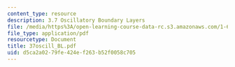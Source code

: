 ```yaml
---
content_type: resource
description: 3.7 Oscillatory Boundary Layers
file: /media/https%3A/open-learning-course-data-rc.s3.amazonaws.com/1-63-advanced-fluid-dynamics-of-the-environment-fall-2002/d5ca2a0279fe424ef263b52f0058c705_37oscill_BL.pdf
file_type: application/pdf
resourcetype: Document
title: 37oscill_BL.pdf
uid: d5ca2a02-79fe-424e-f263-b52f0058c705
---
```

